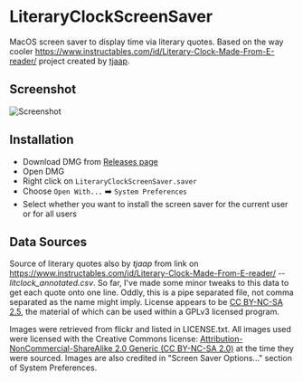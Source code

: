 # LiteraryClockScreenSaver
MacOS screen saver to display time via literary quotes. Based on the way cooler 
https://www.instructables.com/id/Literary-Clock-Made-From-E-reader/ project created by 
[tjaap](https://www.instructables.com/member/tjaap/).

## Screenshot
![Screenshot](https://github.com/mmattozzi/LiteraryClockScreenSaver/raw/master/litclocksaver-screenshot.jpg)

## Installation
* Download DMG from [Releases page](https://github.com/mmattozzi/LiteraryClockScreenSaver/releases/latest)
* Open DMG
* Right click on `LiteraryClockScreenSaver.saver`
* Choose `Open With...` :arrow_right: `System Preferences`
* Select whether you want to install the screen saver for the current user or for all users

## Data Sources
Source of literary quotes also by *tjaap* from link on https://www.instructables.com/id/Literary-Clock-Made-From-E-reader/ 
-- *litclock_annotated.csv*. So far, I've made some minor tweaks to this data to get each quote onto one line. Oddly, this is a pipe separated file, not comma separated as the name might imply. License appears to be [CC BY-NC-SA 2.5](https://creativecommons.org/licenses/by-nc-sa/2.5/), the material of which can be used within a GPLv3 licensed program.

Images were retrieved from flickr and listed in LICENSE.txt. All images used were licensed with the Creative Commons license:
[Attribution-NonCommercial-ShareAlike 2.0 Generic (CC BY-NC-SA 2.0)](https://creativecommons.org/licenses/by-nc/2.0/) at the time they were sourced. Images are also credited in "Screen Saver Options..." section of System Preferences. 
